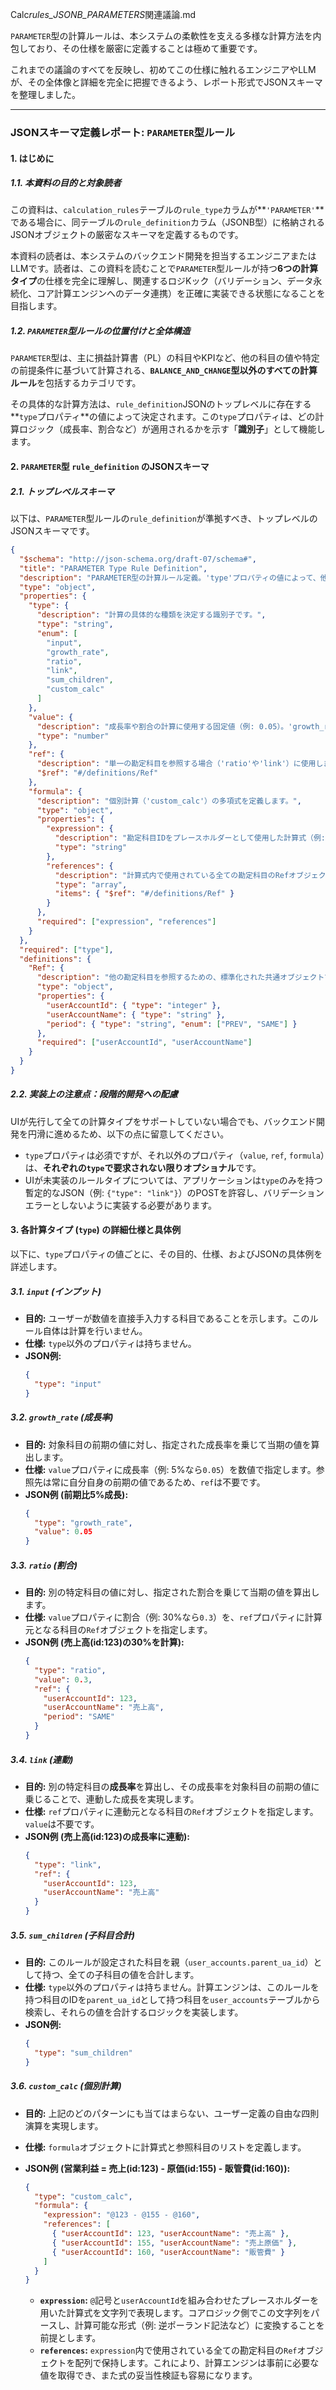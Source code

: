 Calc*rules_JSONB_PARAMETERS*関連議論.md

`PARAMETER`型の計算ルールは、本システムの柔軟性を支える多様な計算方法を内包しており、その仕様を厳密に定義することは極めて重要です。

これまでの議論のすべてを反映し、初めてこの仕様に触れるエンジニアやLLMが、その全体像と詳細を完全に把握できるよう、レポート形式でJSONスキーマを整理しました。

---

### **JSONスキーマ定義レポート: `PARAMETER`型ルール**

#### **1. はじめに**

##### **1.1. 本資料の目的と対象読者**

この資料は、`calculation_rules`テーブルの`rule_type`カラムが\*\*`'PARAMETER'`\*\*である場合に、同テーブルの`rule_definition`カラム（JSONB型）に格納されるJSONオブジェクトの厳密なスキーマを定義するものです。

本資料の読者は、本システムのバックエンド開発を担当するエンジニアまたはLLMです。読者は、この資料を読むことで`PARAMETER`型ルールが持つ**6つの計算タイプ**の仕様を完全に理解し、関連するロジKック（バリデーション、データ永続化、コア計算エンジンへのデータ連携）を正確に実装できる状態になることを目指します。

##### **1.2. `PARAMETER`型ルールの位置付けと全体構造**

`PARAMETER`型は、主に損益計算書（PL）の科目やKPIなど、他の科目の値や特定の前提条件に基づいて計算される、**`BALANCE_AND_CHANGE`型以外のすべての計算ルール**を包括するカテゴリです。

その具体的な計算方法は、`rule_definition`JSONのトップレベルに存在する\*\*`type`プロパティ\*\*の値によって決定されます。この`type`プロパティは、どの計算ロジック（成長率、割合など）が適用されるかを示す「**識別子**」として機能します。

#### **2. `PARAMETER`型 `rule_definition` のJSONスキーマ**

##### **2.1. トップレベルスキーマ**

以下は、`PARAMETER`型ルールの`rule_definition`が準拠すべき、トップレベルのJSONスキーマです。

```json
{
  "$schema": "http://json-schema.org/draft-07/schema#",
  "title": "PARAMETER Type Rule Definition",
  "description": "PARAMETER型の計算ルール定義。'type'プロパティの値によって、他のプロパティの要件が動的に変化します。",
  "type": "object",
  "properties": {
    "type": {
      "description": "計算の具体的な種類を決定する識別子です。",
      "type": "string",
      "enum": [
        "input",
        "growth_rate",
        "ratio",
        "link",
        "sum_children",
        "custom_calc"
      ]
    },
    "value": {
      "description": "成長率や割合の計算に使用する固定値（例: 0.05）。'growth_rate'や'ratio'タイプで使用されます。",
      "type": "number"
    },
    "ref": {
      "description": "単一の勘定科目を参照する場合（'ratio'や'link'）に使用します。",
      "$ref": "#/definitions/Ref"
    },
    "formula": {
      "description": "個別計算（'custom_calc'）の多項式を定義します。",
      "type": "object",
      "properties": {
        "expression": {
          "description": "勘定科目IDをプレースホルダーとして使用した計算式（例: '@123 + @456'）。",
          "type": "string"
        },
        "references": {
          "description": "計算式内で使用されている全ての勘定科目のRefオブジェクトのリスト。",
          "type": "array",
          "items": { "$ref": "#/definitions/Ref" }
        }
      },
      "required": ["expression", "references"]
    }
  },
  "required": ["type"],
  "definitions": {
    "Ref": {
      "description": "他の勘定科目を参照するための、標準化された共通オブジェクトです。詳細は別途『JSONスキーマ定義レポート: Refオブジェクト』を参照してください。",
      "type": "object",
      "properties": {
        "userAccountId": { "type": "integer" },
        "userAccountName": { "type": "string" },
        "period": { "type": "string", "enum": ["PREV", "SAME"] }
      },
      "required": ["userAccountId", "userAccountName"]
    }
  }
}
```

##### **2.2. 実装上の注意点：段階的開発への配慮**

UIが先行して全ての計算タイプをサポートしていない場合でも、バックエンド開発を円滑に進めるため、以下の点に留意してください。

- `type`プロパティは必須ですが、それ以外のプロパティ（`value`, `ref`, `formula`）は、**それぞれの`type`で要求されない限りオプショナル**です。
- UIが未実装のルールタイプについては、アプリケーションは`type`のみを持つ暫定的なJSON（例: `{"type": "link"}`）のPOSTを許容し、バリデーションエラーとしないように実装する必要があります。

#### **3. 各計算タイプ (`type`) の詳細仕様と具体例**

以下に、`type`プロパティの値ごとに、その目的、仕様、およびJSONの具体例を詳述します。

##### **3.1. `input` (インプット)**

- **目的:** ユーザーが数値を直接手入力する科目であることを示します。このルール自体は計算を行いません。
- **仕様:** `type`以外のプロパティは持ちません。
- **JSON例:**
  ```json
  {
    "type": "input"
  }
  ```

##### **3.2. `growth_rate` (成長率)**

- **目的:** 対象科目の前期の値に対し、指定された成長率を乗じて当期の値を算出します。
- **仕様:** `value`プロパティに成長率（例: 5%なら`0.05`）を数値で指定します。参照先は常に自分自身の前期の値であるため、`ref`は不要です。
- **JSON例 (前期比5%成長):**
  ```json
  {
    "type": "growth_rate",
    "value": 0.05
  }
  ```

##### **3.3. `ratio` (割合)**

- **目的:** 別の特定科目の値に対し、指定された割合を乗じて当期の値を算出します。
- **仕様:** `value`プロパティに割合（例: 30%なら`0.3`）を、`ref`プロパティに計算元となる科目の`Ref`オブジェクトを指定します。
- **JSON例 (売上高(id:123)の30%を計算):**
  ```json
  {
    "type": "ratio",
    "value": 0.3,
    "ref": {
      "userAccountId": 123,
      "userAccountName": "売上高",
      "period": "SAME"
    }
  }
  ```

##### **3.4. `link` (連動)**

- **目的:** 別の特定科目の**成長率**を算出し、その成長率を対象科目の前期の値に乗じることで、連動した成長を実現します。
- **仕様:** `ref`プロパティに連動元となる科目の`Ref`オブジェクトを指定します。`value`は不要です。
- **JSON例 (売上高(id:123)の成長率に連動):**
  ```json
  {
    "type": "link",
    "ref": {
      "userAccountId": 123,
      "userAccountName": "売上高"
    }
  }
  ```

##### **3.5. `sum_children` (子科目合計)**

- **目的:** このルールが設定された科目を親（`user_accounts.parent_ua_id`）として持つ、全ての子科目の値を合計します。
- **仕様:** `type`以外のプロパティは持ちません。計算エンジンは、このルールを持つ科目のIDを`parent_ua_id`として持つ科目を`user_accounts`テーブルから検索し、それらの値を合計するロジックを実装します。
- **JSON例:**
  ```json
  {
    "type": "sum_children"
  }
  ```

##### **3.6. `custom_calc` (個別計算)**

- **目的:** 上記のどのパターンにも当てはまらない、ユーザー定義の自由な四則演算を実現します。
- **仕様:** `formula`オブジェクトに計算式と参照科目のリストを定義します。
- **JSON例 (営業利益 = 売上(id:123) - 原価(id:155) - 販管費(id:160)):**

  ```json
  {
    "type": "custom_calc",
    "formula": {
      "expression": "@123 - @155 - @160",
      "references": [
        { "userAccountId": 123, "userAccountName": "売上高" },
        { "userAccountId": 155, "userAccountName": "売上原価" },
        { "userAccountId": 160, "userAccountName": "販管費" }
      ]
    }
  }
  ```

  - **`expression`:** `@`記号と`userAccountId`を組み合わせたプレースホルダーを用いた計算式を文字列で表現します。コアロジック側でこの文字列をパースし、計算可能な形式（例: 逆ポーランド記法など）に変換することを前提とします。
  - **`references`:** `expression`内で使用されている全ての勘定科目の`Ref`オブジェクトを配列で保持します。これにより、計算エンジンは事前に必要な値を取得でき、また式の妥当性検証も容易になります。
